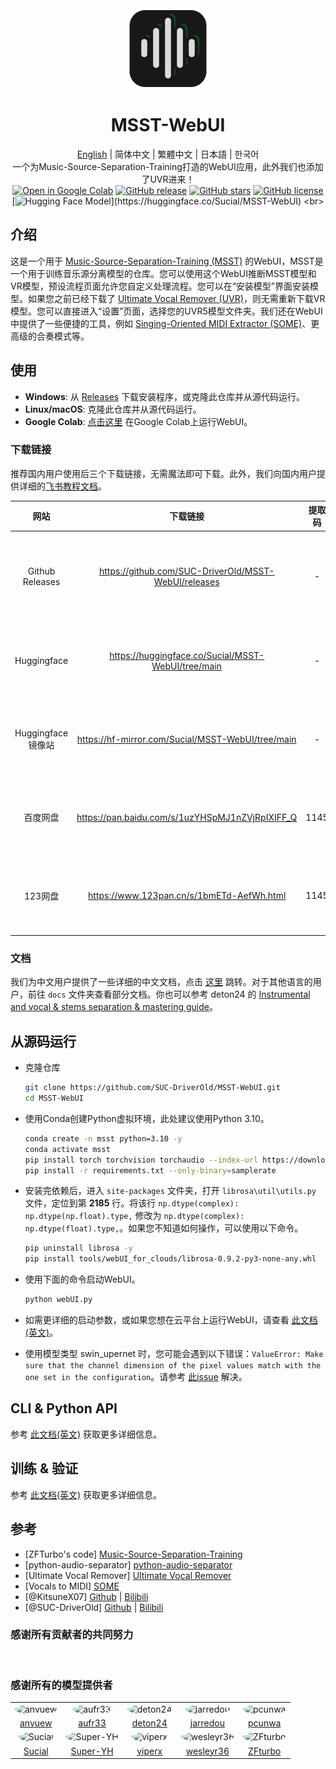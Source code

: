 <div align="center"><img src="logo.png" alt="logo" width="128" height="128"></div>
<h1 align="center">MSST-WebUI</h1>
<div align="center">

[English](../README.md) | 简体中文 | 繁體中文 | 日本語 | 한국어<br>
一个为Music-Source-Separation-Training打造的WebUI应用，此外我们也添加了UVR进来！<br>
[![Open in Google Colab](https://colab.research.google.com/assets/colab-badge.svg)](https://colab.research.google.com/github/SUC-DriverOld/MSST-WebUI/blob/main/webUI_for_colab.ipynb)
[![GitHub release](https://img.shields.io/github/v/release/SUC-DriverOld/MSST-WebUI?label=Version)](https://github.com/SUC-DriverOld/MSST-WebUI/releases/latest)
[![GitHub stars](https://img.shields.io/github/stars/SUC-DriverOld/MSST-WebUI?label=Stars&color=blue&style=flat)](https://github.com/SUC-DriverOld/MSST-WebUI/stargazers)
[![GitHub license](https://img.shields.io/github/license/SUC-DriverOld/MSST-WebUI?label=License)](https://github.com/SUC-DriverOld/MSST-WebUI/blob/main/LICENSE)
[![Hugging Face Model](https://img.shields.io/badge/Hugging%20Face-Models-blue?)](https://huggingface.co/Sucial/MSST-WebUI)
<br>

</div>

## 介绍

这是一个用于 [Music-Source-Separation-Training (MSST)](https://github.com/ZFTurbo/Music-Source-Separation-Training) 的WebUI，MSST是一个用于训练音乐源分离模型的仓库。您可以使用这个WebUI推断MSST模型和VR模型，预设流程页面允许您自定义处理流程。您可以在“安装模型”界面安装模型。如果您之前已经下载了 [Ultimate Vocal Remover (UVR)](https://github.com/Anjok07/ultimatevocalremovergui)，则无需重新下载VR模型。您可以直接进入“设置”页面，选择您的UVR5模型文件夹。我们还在WebUI中提供了一些便捷的工具，例如 [Singing-Oriented MIDI Extractor (SOME)](https://github.com/openvpi/SOME/)、更高级的合奏模式等。

## 使用

- **Windows**: 从 [Releases](https://github.com/SUC-DriverOld/MSST-WebUI/releases) 下载安装程序，或克隆此仓库并从源代码运行。<br>
- **Linux/macOS**: 克隆此仓库并从源代码运行。<br>
- **Google Colab**: [点击这里](https://colab.research.google.com/github/SUC-DriverOld/MSST-WebUI/blob/main/webUI_for_colab.ipynb) 在Google Colab上运行WebUI。<br>

### 下载链接

推荐国内用户使用后三个下载链接，无需魔法即可下载。此外，我们向国内用户提供详细的[飞书教程文档](https://r1kc63iz15l.feishu.cn/wiki/JSp3wk7zuinvIXkIqSUcCXY1nKc)。

|    网站     | 下载链接                                          | 提取码   | 备注                                 |
|:-----------:|:-----------------------------------------------:|:--------:|:----------------------------------:|
| Github Releases | https://github.com/SUC-DriverOld/MSST-WebUI/releases |    -     | 仅提供安装程序，无模型下载  |
|   Huggingface   | https://huggingface.co/Sucial/MSST-WebUI/tree/main   |    -     | 安装程序及所有可用模型  |
| Huggingface镜像站 | https://hf-mirror.com/Sucial/MSST-WebUI/tree/main |    -     | 安装程序及所有可用模型  |
| 百度网盘 | https://pan.baidu.com/s/1uzYHSpMJ1nZVjRpIXIFF_Q  |   1145   | 安装程序及所有可用模型  |
| 123网盘  | https://www.123pan.cn/s/1bmETd-AefWh.html |   1145   | 安装程序及所有可用模型  |

### 文档

我们为中文用户提供了一些详细的中文文档，点击 [这里](https://r1kc63iz15l.feishu.cn/wiki/JSp3wk7zuinvIXkIqSUcCXY1nKc) 跳转。对于其他语言的用户，前往 `docs` 文件夹查看部分文档。你也可以参考 deton24 的 [Instrumental and vocal & stems separation & mastering guide](https://docs.google.com/document/d/17fjNvJzj8ZGSer7c7OFe_CNfUKbAxEh_OBv94ZdRG5c)。

## 从源码运行

- 克隆仓库

  ```bash
  git clone https://github.com/SUC-DriverOld/MSST-WebUI.git
  cd MSST-WebUI
  ```

- 使用Conda创建Python虚拟环境，此处建议使用Python 3.10。

  ```bash
  conda create -n msst python=3.10 -y
  conda activate msst
  pip install torch torchvision torchaudio --index-url https://download.pytorch.org/whl/cu121
  pip install -r requirements.txt --only-binary=samplerate
  ```

- 安装完依赖后，进入 `site-packages` 文件夹，打开 `librosa\util\utils.py` 文件，定位到第 **2185** 行。将该行 `np.dtype(complex): np.dtype(np.float).type,` 修改为 `np.dtype(complex): np.dtype(float).type,`。如果您不知道如何操作，可以使用以下命令。

  ```bash
  pip uninstall librosa -y
  pip install tools/webUI_for_clouds/librosa-0.9.2-py3-none-any.whl
  ```

- 使用下面的命令启动WebUI。

  ```bash
  python webUI.py
  ```

- 如需更详细的启动参数，或如果您想在云平台上运行WebUI，请查看 [此文档(英文)](webui.md)。

- 使用模型类型 swin_upernet 时，您可能会遇到以下错误：`ValueError: Make sure that the channel dimension of the pixel values match with the one set in the configuration`。请参考 [此issue](https://github.com/SUC-DriverOld/MSST-WebUI/issues/24) 解决。

## CLI & Python API

参考 [此文档(英文)](inference.md) 获取更多详细信息。

## 训练 & 验证

参考 [此文档(英文)](training.md) 获取更多详细信息。

## 参考

- [ZFTurbo's code] [Music-Source-Separation-Training](https://github.com/ZFTurbo/Music-Source-Separation-Training)<br>
- [python-audio-separator] [python-audio-separator](https://github.com/nomadkaraoke/python-audio-separator)<br>
- [Ultimate Vocal Remover] [Ultimate Vocal Remover](https://github.com/Anjok07/ultimatevocalremovergui)<br>
- [Vocals to MIDI] [SOME](https://github.com/openvpi/SOME/)<br>
- [@KitsuneX07] [Github](https://github.com/KitsuneX07) | [Bilibili](https://space.bilibili.com/403335715)<br>
- [@SUC-DriverOld] [Github](https://github.com/SUC-DriverOld) | [Bilibili](https://space.bilibili.com/445022409)

### 感谢所有贡献者的共同努力

<a href="https://github.com/SUC-DriverOld/MSST-WebUI/graphs/contributors" target="_blank">
  <img src="https://contrib.rocks/image?repo=SUC-DriverOld/MSST-WebUI" alt=""/>
</a>

### 感谢所有的模型提供者

<table>
  <tr>
    <td style="text-align: center;"><img src="https://github.com/anvuew.png" style="width: 60px; height: 60px; border-radius: 50%;" alt="anvuew"></td>
    <td style="text-align: center;"><img src="https://github.com/aufr33.png" style="width: 60px; height: 60px; border-radius: 50%;" alt="aufr33"></td>
    <td style="text-align: center;"><img src="https://github.com/deton24.png" style="width: 60px; height: 60px; border-radius: 50%;" alt="deton24"></td>
    <td style="text-align: center;"><img src="https://github.com/jarredou.png" style="width: 60px; height: 60px; border-radius: 50%;" alt="jarredou"></td>
    <td style="text-align: center;"><img src="https://github.com/pcunwa.png" style="width: 60px; height: 60px; border-radius: 50%;" alt="pcunwa"></td>
  </tr>
  <tr>
    <td style="text-align: center;"><a href="https://github.com/anvuew">anvuew</a></td>
    <td style="text-align: center;"><a href="https://github.com/aufr33">aufr33</a></td>
    <td style="text-align: center;"><a href="https://github.com/deton24">deton24</a></td>
    <td style="text-align: center;"><a href="https://github.com/jarredou">jarredou</a></td>
    <td style="text-align: center;"><a href="https://github.com/pcunwa">pcunwa</a></td>
  </tr>
  <tr>
    <td style="text-align: center;"><img src="https://github.com/SUC-DriverOld.png" style="width: 60px; height: 60px; border-radius: 50%;" alt="Sucial"></td>
    <td style="text-align: center;"><img src="https://github.com/Super-YH.png" style="width: 60px; height: 60px; border-radius: 50%;" alt="Super-YH"></td>
    <td style="text-align: center;"><img src="https://github.com/playdasegunda.png" style="width: 60px; height: 60px; border-radius: 50%;" alt="viperx"></td>
    <td style="text-align: center;"><img src="https://github.com/wesleyr36.png" style="width: 60px; height: 60px; border-radius: 50%;" alt="wesleyr36"></td>
    <td style="text-align: center;"><img src="https://github.com/ZFTurbo.png" style="width: 60px; height: 60px; border-radius: 50%;" alt="ZFturbo"></td>
  </tr>
  <tr>
    <td style="text-align: center;"><a href="https://github.com/SUC-DriverOld">Sucial</a></td>
    <td style="text-align: center;"><a href="https://github.com/Super-YH">Super-YH</a></td>
    <td style="text-align: center;"><a href="https://github.com/playdasegunda">viperx</a></td>
    <td style="text-align: center;"><a href="https://github.com/wesleyr36">wesleyr36</a></td>
    <td style="text-align: center;"><a href="https://github.com/ZFTurbo">ZFturbo</a></td>
  </tr>
</table>
